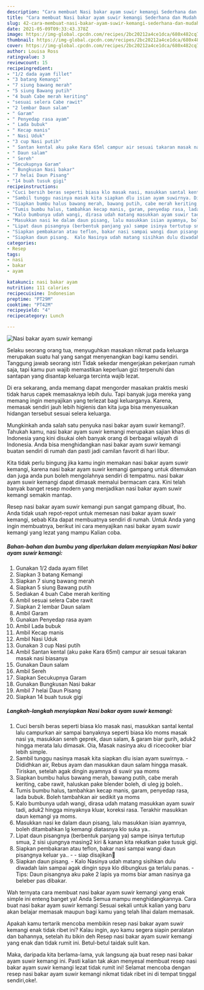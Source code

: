 ```yaml
---
description: "Cara membuat Nasi bakar ayam suwir kemangi Sederhana dan Mudah Dibuat"
title: "Cara membuat Nasi bakar ayam suwir kemangi Sederhana dan Mudah Dibuat"
slug: 42-cara-membuat-nasi-bakar-ayam-suwir-kemangi-sederhana-dan-mudah-dibuat
date: 2021-05-09T09:33:43.378Z
image: https://img-global.cpcdn.com/recipes/2bc20212a4ce1dca/680x482cq70/nasi-bakar-ayam-suwir-kemangi-foto-resep-utama.jpg
thumbnail: https://img-global.cpcdn.com/recipes/2bc20212a4ce1dca/680x482cq70/nasi-bakar-ayam-suwir-kemangi-foto-resep-utama.jpg
cover: https://img-global.cpcdn.com/recipes/2bc20212a4ce1dca/680x482cq70/nasi-bakar-ayam-suwir-kemangi-foto-resep-utama.jpg
author: Louisa Ross
ratingvalue: 3
reviewcount: 15
recipeingredient:
- "1/2 dada ayam fillet"
- "3 batang Kemangi"
- "7 siung bawang merah"
- "5 siung Bawang putih"
- "4 buah Cabe merah keriting"
- "sesuai selera Cabe rawit"
- "2 lembar Daun salam"
- " Garam"
- " Penyedap rasa ayam"
- " Lada bubuk"
- " Kecap manis"
- " Nasi Uduk"
- "3 cup Nasi putih"
- " Santan kental aku pake Kara 65ml campur air sesuai takaran masak nasi biasanya"
- " Daun salam"
- " Sereh"
- "Secukupnya Garam"
- " Bungkusan Nasi bakar"
- "7 helai Daun Pisang"
- "14 buah tusuk gigi"
recipeinstructions:
- "Cuci bersih beras seperti biasa klo masak nasi, masukkan santal kental lalu campurkan air sampai banyaknya seperti biasa klo moms masak nasi ya, masukkan sereh geprek, daun salam, &amp; garam biar gurih, aduk2 hingga merata lalu dimasak. Oia, Masak nasinya aku di ricecooker biar lebih simple."
- "Sambil tunggu nasinya masak kita siapkan dlu isian ayam suwirnya. Dididhkan air, Rebus ayam dan masukkan daun salam hingga masak. Tiriskan, setelah agak dingin ayamnya di suwir yaa moms"
- "Siapkan bumbu halus bawang merah, bawang putih, cabe merah keriting, cabe rawit, haluskan pake blender boleh, di uleg jg boleh.."
- "Tumis bumbu halus, tambahkan kecap manis, garam, penyedap rasa, lada bubuk. Boleh tambahkan air sedikit ya moms"
- "Kalo bumbunya udah wangi, dirasa udah matang masukkan ayam suwir tadi, aduk2 hingga minyaknya kluar, koreksi rasa. Terakhir masukkan daun kemangi ya moms."
- "Masukkan nasi ke dalam daun pisang, lalu masukkan isian ayamnya, boleh ditambahkan lg kemangi diatasnya klo suka ya.."
- "Lipat daun pisangnya (berbentuk panjang ya) sampe isinya tertutup smua, 2 sisi ujungnya masing2 kiri &amp; kanan kita rekatkan pake tusuk gigi."
- "Siapkan pembakaran atau teflon, bakar nasi sampai wangi daun pisangnya keluar ya..   siap disajikan🤤"
- "Siapkan daun pisang.  Kalo Nasinya udah matang sisihkan dulu diwadah lain sampai agak dingin spya klo dibungkus ga terlalu panas. Tips: Daun pisangnya aku pake 2 lapis ya moms biar aman nasinya ga beleber pas dibakar."
categories:
- Resep
tags:
- nasi
- bakar
- ayam

katakunci: nasi bakar ayam 
nutrition: 111 calories
recipecuisine: Indonesian
preptime: "PT29M"
cooktime: "PT42M"
recipeyield: "4"
recipecategory: Lunch

---
```



![Nasi bakar ayam suwir kemangi](https://img-global.cpcdn.com/recipes/2bc20212a4ce1dca/680x482cq70/nasi-bakar-ayam-suwir-kemangi-foto-resep-utama.jpg)

Selaku seorang orang tua, menyuguhkan masakan nikmat pada keluarga merupakan suatu hal yang sangat menyenangkan bagi kamu sendiri. Tanggung jawab seorang istri Tidak sekedar mengerjakan pekerjaan rumah saja, tapi kamu pun wajib memastikan keperluan gizi terpenuhi dan santapan yang disantap keluarga tercinta wajib lezat.

Di era  sekarang, anda memang dapat mengorder masakan praktis meski tidak harus capek memasaknya lebih dulu. Tapi banyak juga mereka yang memang ingin menyajikan yang terlezat bagi keluarganya. Karena, memasak sendiri jauh lebih higienis dan kita juga bisa menyesuaikan hidangan tersebut sesuai selera keluarga. 



Mungkinkah anda salah satu penyuka nasi bakar ayam suwir kemangi?. Tahukah kamu, nasi bakar ayam suwir kemangi merupakan sajian khas di Indonesia yang kini disukai oleh banyak orang di berbagai wilayah di Indonesia. Anda bisa menghidangkan nasi bakar ayam suwir kemangi buatan sendiri di rumah dan pasti jadi camilan favorit di hari libur.

Kita tidak perlu bingung jika kamu ingin memakan nasi bakar ayam suwir kemangi, karena nasi bakar ayam suwir kemangi gampang untuk ditemukan dan juga anda pun boleh mengolahnya sendiri di tempatmu. nasi bakar ayam suwir kemangi dapat dimasak memalui bermacam cara. Kini telah banyak banget resep modern yang menjadikan nasi bakar ayam suwir kemangi semakin mantap.

Resep nasi bakar ayam suwir kemangi pun sangat gampang dibuat, lho. Anda tidak usah repot-repot untuk memesan nasi bakar ayam suwir kemangi, sebab Kita dapat membuatnya sendiri di rumah. Untuk Anda yang ingin membuatnya, berikut ini cara menyajikan nasi bakar ayam suwir kemangi yang lezat yang mampu Kalian coba.

<!--inarticleads1-->

##### Bahan-bahan dan bumbu yang diperlukan dalam menyiapkan Nasi bakar ayam suwir kemangi:

1. Gunakan 1/2 dada ayam fillet
1. Siapkan 3 batang Kemangi
1. Siapkan 7 siung bawang merah
1. Siapkan 5 siung Bawang putih
1. Sediakan 4 buah Cabe merah keriting
1. Ambil sesuai selera Cabe rawit
1. Siapkan 2 lembar Daun salam
1. Ambil  Garam
1. Gunakan  Penyedap rasa ayam
1. Ambil  Lada bubuk
1. Ambil  Kecap manis
1. Ambil  Nasi Uduk
1. Gunakan 3 cup Nasi putih
1. Ambil  Santan kental (aku pake Kara 65ml) campur air sesuai takaran masak nasi biasanya
1. Gunakan  Daun salam
1. Ambil  Sereh
1. Siapkan Secukupnya Garam
1. Gunakan  Bungkusan Nasi bakar
1. Ambil 7 helai Daun Pisang
1. Siapkan 14 buah tusuk gigi




<!--inarticleads2-->

##### Langkah-langkah menyiapkan Nasi bakar ayam suwir kemangi:

1. Cuci bersih beras seperti biasa klo masak nasi, masukkan santal kental lalu campurkan air sampai banyaknya seperti biasa klo moms masak nasi ya, masukkan sereh geprek, daun salam, &amp; garam biar gurih, aduk2 hingga merata lalu dimasak. Oia, Masak nasinya aku di ricecooker biar lebih simple.
1. Sambil tunggu nasinya masak kita siapkan dlu isian ayam suwirnya. - Dididhkan air, Rebus ayam dan masukkan daun salam hingga masak. Tiriskan, setelah agak dingin ayamnya di suwir yaa moms
1. Siapkan bumbu halus bawang merah, bawang putih, cabe merah keriting, cabe rawit, haluskan pake blender boleh, di uleg jg boleh..
1. Tumis bumbu halus, tambahkan kecap manis, garam, penyedap rasa, lada bubuk. Boleh tambahkan air sedikit ya moms
1. Kalo bumbunya udah wangi, dirasa udah matang masukkan ayam suwir tadi, aduk2 hingga minyaknya kluar, koreksi rasa. Terakhir masukkan daun kemangi ya moms.
1. Masukkan nasi ke dalam daun pisang, lalu masukkan isian ayamnya, boleh ditambahkan lg kemangi diatasnya klo suka ya..
1. Lipat daun pisangnya (berbentuk panjang ya) sampe isinya tertutup smua, 2 sisi ujungnya masing2 kiri &amp; kanan kita rekatkan pake tusuk gigi.
1. Siapkan pembakaran atau teflon, bakar nasi sampai wangi daun pisangnya keluar ya..  -  - siap disajikan🤤
1. Siapkan daun pisang.  - Kalo Nasinya udah matang sisihkan dulu diwadah lain sampai agak dingin spya klo dibungkus ga terlalu panas. - Tips: Daun pisangnya aku pake 2 lapis ya moms biar aman nasinya ga beleber pas dibakar.




Wah ternyata cara membuat nasi bakar ayam suwir kemangi yang enak simple ini enteng banget ya! Anda Semua mampu menghidangkannya. Cara buat nasi bakar ayam suwir kemangi Sesuai sekali untuk kalian yang baru akan belajar memasak maupun bagi kamu yang telah lihai dalam memasak.

Apakah kamu tertarik mencoba membikin resep nasi bakar ayam suwir kemangi enak tidak ribet ini? Kalau ingin, ayo kamu segera siapin peralatan dan bahannya, setelah itu bikin deh Resep nasi bakar ayam suwir kemangi yang enak dan tidak rumit ini. Betul-betul taidak sulit kan. 

Maka, daripada kita berlama-lama, yuk langsung aja buat resep nasi bakar ayam suwir kemangi ini. Pasti kalian tak akan menyesal membuat resep nasi bakar ayam suwir kemangi lezat tidak rumit ini! Selamat mencoba dengan resep nasi bakar ayam suwir kemangi nikmat tidak ribet ini di tempat tinggal sendiri,oke!.

